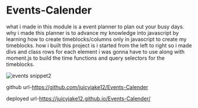 # Events-Calender

what i made in this module is a event planner to plan out your busy days. why i made this planner is to advance my knowledge into javascript by learning how to create timeblocks/columns only in javascript to create my timeblocks. how i built this project is i started from the left to right so i made divs and class rows for each element i was gonna have to use along with moment.js to build the time functions and query selectors for the timeblocks.

![events snippet2](https://user-images.githubusercontent.com/108505695/185764785-c5a50f97-5ac2-4fba-b109-546a20f34cee.png)

github url-https://github.com/juicyjake12/Events-Calender

deployed url-https://juicyjake12.github.io/Events-Calender/
